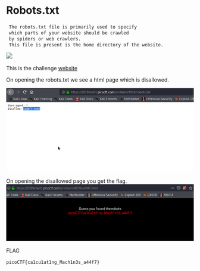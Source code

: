 # Robots.txt 

```
 The robots.txt file is primarily used to specify 
 which parts of your website should be crawled 
 by spiders or web crawlers.
 This file is present is the home directory of the website.
 ```
 
![](images/challeng.png)
 
 This is the challenge [website](https://2019shell1.picoctf.com/problem/4159/)
 
 On opening the robots.txt we see a html page which is disallowed.
 
![](images/robots.png)

On opening the disallowed page you get the flag.
![](images/flag.png)

FLAG
```
picoCTF{ca1cu1at1ng_Mach1n3s_a44f7}
```
 
 
